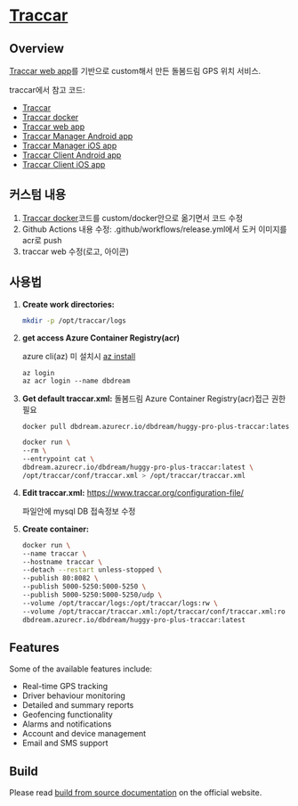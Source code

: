 # [Traccar](https://www.traccar.org)

## Overview

[Traccar web app](https://github.com/traccar/traccar-web)를 기반으로 custom해서 만든 돌봄드림 GPS 위치 서비스.

traccar에서 참고 코드:

- [Traccar](https://github.com/traccar/traccar)
- [Traccar docker](https://github.com/traccar/traccar-docker)
- [Traccar web app](https://github.com/traccar/traccar-web)
- [Traccar Manager Android app](https://github.com/traccar/traccar-manager-android)
- [Traccar Manager iOS app](https://github.com/traccar/traccar-manager-ios)
- [Traccar Client Android app](https://github.com/traccar/traccar-client-android)
- [Traccar Client iOS app](https://github.com/traccar/traccar-client-ios)

## 커스텀 내용

1. [Traccar docker](https://github.com/traccar/traccar-docker)코드를 custom/docker안으로 옮기면서 코드 수정
1. Github Actions 내용 수정: .github/workflows/release.yml에서 도커 이미지를 acr로 push
1. traccar web 수정(로고, 아이콘)

## 사용법

1. **Create work directories:**

   ```bash
   mkdir -p /opt/traccar/logs
   ```

1. **get access Azure Container Registry(acr)**

   azure cli(az) 미 설치시 [az install](https://learn.microsoft.com/en-us/cli/azure/install-azure-cli)

   ```
   az login
   az acr login --name dbdream
   ```

1. **Get default traccar.xml:** 돌봄드림 Azure Container Registry(acr)접근 권한 필요

   ```bash
   docker pull dbdream.azurecr.io/dbdream/huggy-pro-plus-traccar:latest

   docker run \
   --rm \
   --entrypoint cat \
   dbdream.azurecr.io/dbdream/huggy-pro-plus-traccar:latest \
   /opt/traccar/conf/traccar.xml > /opt/traccar/traccar.xml
   ```

1. **Edit traccar.xml:** <https://www.traccar.org/configuration-file/>

   파일안에 mysql DB 접속정보 수정

1. **Create container:**
   ```bash
   docker run \
   --name traccar \
   --hostname traccar \
   --detach --restart unless-stopped \
   --publish 80:8082 \
   --publish 5000-5250:5000-5250 \
   --publish 5000-5250:5000-5250/udp \
   --volume /opt/traccar/logs:/opt/traccar/logs:rw \
   --volume /opt/traccar/traccar.xml:/opt/traccar/conf/traccar.xml:ro \
   dbdream.azurecr.io/dbdream/huggy-pro-plus-traccar:latest
   ```

## Features

Some of the available features include:

- Real-time GPS tracking
- Driver behaviour monitoring
- Detailed and summary reports
- Geofencing functionality
- Alarms and notifications
- Account and device management
- Email and SMS support

## Build

Please read [build from source documentation](https://www.traccar.org/build/) on the official website.
